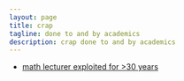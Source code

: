 ```yaml
---
layout: page
title: crap
tagline: done to and by academics
description: crap done to and by academics
---
```



- [math lecturer exploited for >30 years](http://kbroman.org/blog/2021/05/06/wtf-uw-1/)

